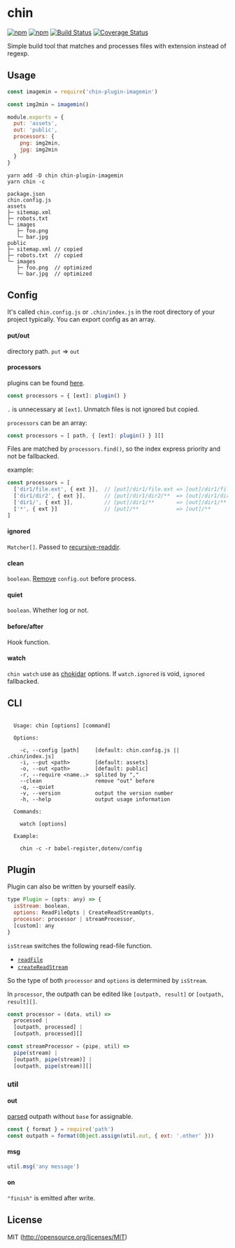 # chin

[![npm](https://img.shields.io/npm/v/chin.svg?longCache=true&style=flat-square)](https://www.npmjs.com/package/chin)
[![npm](https://img.shields.io/npm/dm/chin.svg?longCache=true&style=flat-square)](https://www.npmjs.com/package/chin)
[![Build Status](https://img.shields.io/travis/chinjs/chin.svg?longCache=true&style=flat-square)](https://travis-ci.org/chinjs/chin)
[![Coverage Status](https://img.shields.io/codecov/c/github/chinjs/chin.svg?longCache=true&style=flat-square)](https://codecov.io/github/chinjs/chin)

Simple build tool that matches and processes files with extension instead of regexp.

## Usage
```js
const imagemin = require('chin-plugin-imagemin')

const img2min = imagemin()

module.exports = {
  put: 'assets',
  out: 'public',
  processors: {
    png: img2min,
    jpg: img2min
  }
}
```
```shell
yarn add -D chin chin-plugin-imagemin
yarn chin -c
```

    package.json
    chin.config.js
    assets
    ├─ sitemap.xml
    ├─ robots.txt
    └─ images
       ├─ foo.png
       └─ bar.jpg
    public
    ├─ sitemap.xml // copied
    ├─ robots.txt  // copied
    └─ images
       ├─ foo.png  // optimized
       └─ bar.jpg  // optimized


## Config

It's called `chin.config.js` or `.chin/index.js` in the root directory of your project typically. You can export config as an array.

#### put/out
directory path. `put` => `out`

#### processors

plugins can be found  [here](https://yarnpkg.com/en/packages?q=%2A&p=1&keywords%5B0%5D=chin-plugin).

```js
const processors = { [ext]: plugin() }
```
`.` is unnecessary at `[ext]`. Unmatch files is not ignored but copied.

`processors` can be an array:
```js
const processors = [ path, { [ext]: plugin() } ][]
```
Files are matched by `processors.find()`, so the index express priority and not be fallbacked.

example:
```js
const processors = [
  ['dir1/file.ext', { ext }],  // [put]/dir1/file.ext => [out]/dir1/file.ext
  ['dir1/dir2', { ext }],      // [put]/dir1/dir2/**  => [out]/dir1/dir2/**
  ['dir1/', { ext }],          // [put]/dir1/**       => [out]/dir1/**
  ['*', { ext }]               // [put]/**            => [out]/**
]
```

#### ignored
`Matcher[]`. Passed to [recursive-readdir](https://github.com/jergason/recursive-readdir).

#### clean
`boolean`. [Remove](https://github.com/jprichardson/node-fs-extra/blob/master/docs/remove.md) `config.out` before process.

#### quiet
`boolean`. Whether log or not.

#### before/after
Hook function.

#### watch
`chin watch` use as [chokidar](https://github.com/paulmillr/chokidar) options. If `watch.ignored` is void, `ignored` fallbacked.

## CLI
```shell

  Usage: chin [options] [command]

  Options:

    -c, --config [path]     [default: chin.config.js || .chin/index.js]
    -i, --put <path>        [default: assets]
    -o, --out <path>        [default: public]
    -r, --require <name..>  splited by ","
    --clean                 remove "out" before
    -q, --quiet
    -v, --version           output the version number
    -h, --help              output usage information

  Commands:

    watch [options]

  Example:

    chin -c -r babel-register,dotenv/config

```

## Plugin

Plugin can also be written by yourself easily.

```js
type Plugin = (opts: any) => {
  isStream: boolean,
  options: ReadFileOpts | CreateReadStreamOpts,
  processor: processor | streamProcessor,
  [custom]: any
}
```
`isStream` switches the following read-file function.
- [`readFile`](https://nodejs.org/api/fs.html#fs_fs_readfile_path_options_callback)
- [`createReadStream`](https://nodejs.org/api/fs.html#fs_fs_createreadstream_path_options)

So the type of both `processor` and `options` is determined by `isStream`.

In `processor`, the outpath can be edited like `[outpath, result]` or `[outpath, result][]`.

```js
const processor = (data, util) =>
  processed |
  [outpath, processed] |
  [outpath, processed][]

const streamProcessor = (pipe, util) =>
  pipe(stream) |
  [outpath, pipe(stream)] |
  [outpath, pipe(stream)][]
```

### util
#### out
[parsed](https://nodejs.org/api/path.html#path_path_parse_path) outpath without `base` for assignable.
```js
const { format } = require('path')
const outpath = format(Object.assign(util.out, { ext: '.other' }))
```

#### msg
```js
util.msg('any message')
```

#### on
`"finish"` is emitted after write.

## License
MIT (http://opensource.org/licenses/MIT)
